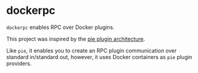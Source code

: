 # dockerpc

`dockerpc` enables RPC over Docker plugins.

This project was inspired by the [pie plugin architecture](https://github.com/natefinch/pie).

Like `pie`, it enables you to create an RPC plugin communication over standard in/standard out,
however, it uses Docker containers as `pie` plugin providers.


